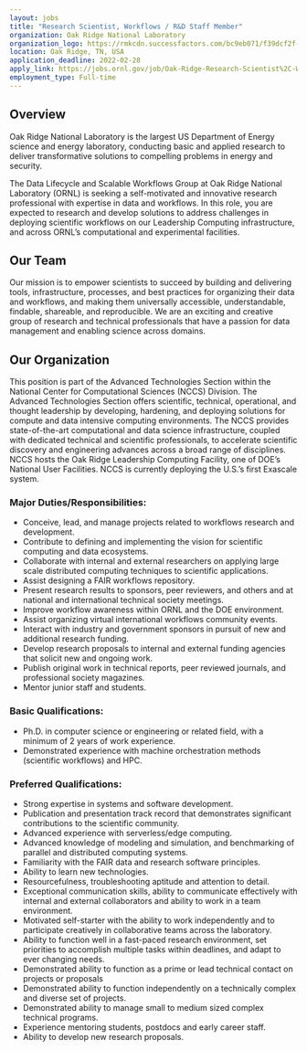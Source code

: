 ```yaml
---
layout: jobs
title: "Research Scientist, Workflows / R&D Staff Member"
organization: Oak Ridge National Laboratory
organization_logo: https://rmkcdn.successfactors.com/bc9eb071/f39dcf2f-8a25-41be-9f40-6.png
location: Oak Ridge, TN, USA
application_deadline: 2022-02-28
apply_link: https://jobs.ornl.gov/job/Oak-Ridge-Research-Scientist%2C-Workflows-R&D-Staff-Member-TN-37830/839093500/
employment_type: Full-time
---
```


## Overview

Oak Ridge National Laboratory is the largest US Department of Energy science and energy laboratory, conducting basic and applied research to deliver transformative solutions to compelling problems in energy and security.

The Data Lifecycle and Scalable Workflows Group at Oak Ridge National Laboratory (ORNL) is seeking a self-motivated and innovative research professional with expertise in data and workflows.  In this role, you are expected to research and develop solutions to address challenges in deploying scientific workflows on our Leadership Computing infrastructure, and across ORNL’s computational and experimental facilities. 

## Our Team

Our mission is to empower scientists to succeed by building and delivering tools, infrastructure, processes, and best practices for organizing their data and workflows, and making them universally accessible, understandable, findable, shareable, and reproducible.  We are an exciting and creative group of research and technical professionals that have a passion for data management and enabling science across domains.

## Our Organization

This position is part of the Advanced Technologies Section within the National Center for Computational Sciences (NCCS) Division.  The Advanced Technologies Section offers scientific, technical, operational, and thought leadership by developing, hardening, and deploying solutions for compute and data intensive computing environments.  The NCCS provides state-of-the-art computational and data science infrastructure, coupled with dedicated technical and scientific professionals, to accelerate scientific discovery and engineering advances across a broad range of disciplines. NCCS hosts the Oak Ridge Leadership Computing Facility, one of DOE’s National User Facilities. NCCS is currently deploying the U.S.’s first Exascale system.

### Major Duties/Responsibilities: 

- Conceive, lead, and manage projects related to workflows research and development.
- Contribute to defining and implementing the vision for scientific computing and data ecosystems.
- Collaborate with internal and external researchers on applying large scale distributed computing techniques to scientific applications.
- Assist designing a FAIR workflows repository.
- Present research results to sponsors, peer reviewers, and others and at national and international technical society meetings.
- Improve workflow awareness within ORNL and the DOE environment.
- Assist organizing virtual international workflows community events.
- Interact with industry and government sponsors in pursuit of new and additional research funding.
- Develop research proposals to internal and external funding agencies that solicit new and ongoing work.
- Publish original work in technical reports, peer reviewed journals, and professional society magazines.
- Mentor junior staff and students.
 
### Basic Qualifications:

- Ph.D. in computer science or engineering or related field, with a minimum of 2 years of work experience.
- Demonstrated experience with machine orchestration methods (scientific workflows) and HPC.
 
### Preferred Qualifications:

- Strong expertise in systems and software development.
- Publication and presentation track record that demonstrates significant contributions to the scientific community.
- Advanced experience with serverless/edge computing.
- Advanced knowledge of modeling and simulation, and benchmarking of parallel and distributed computing systems.
- Familiarity with the FAIR data and research software principles.
- Ability to learn new technologies.
- Resourcefulness, troubleshooting aptitude and attention to detail.
- Exceptional communication skills, ability to communicate effectively with internal and external collaborators and ability to work in a team environment.
- Motivated self-starter with the ability to work independently and to participate creatively in collaborative teams across the laboratory.
- Ability to function well in a fast-paced research environment, set priorities to accomplish multiple tasks within deadlines, and adapt to ever changing needs.
- Demonstrated ability to function as a prime or lead technical contact on projects or proposals
- Demonstrated ability to function independently on a technically complex and diverse set of projects.
- Demonstrated ability to manage small to medium sized complex technical programs.
- Experience mentoring students, postdocs and early career staff.
- Ability to develop new research proposals.
